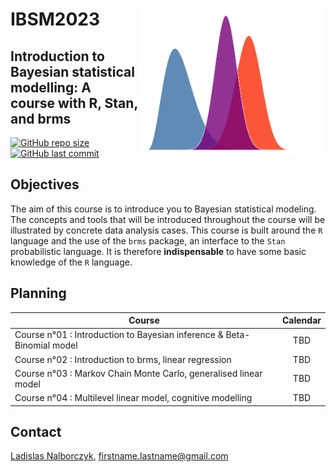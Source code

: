 # IBSM2023 <img src="files/cover.png" align="right" width="300px">

## Introduction to Bayesian statistical modelling: A course with R, Stan, and brms

[![GitHub repo size](https://img.shields.io/github/repo-size/lnalborczyk/IBSM2023?color=brightgreen&logo=github)](https://github.com/lnalborczyk/IBSM2023)
[![GitHub last commit](https://img.shields.io/github/last-commit/lnalborczyk/IBSM2023?color=orange&logo=github)](https://github.com/lnalborczyk/IBSM2023)

## Objectives

The aim of this course is to introduce you to Bayesian statistical modeling. The concepts and tools that will be introduced throughout the course will be illustrated by concrete data analysis cases. This course is built around the `R` language and the use of the `brms` package, an interface to the `Stan` probabilistic language. It is therefore **indispensable** to have some basic knowledge of the `R` language.

## Planning

| Course | Calendar |
|--------|:--------:|
| Course n°01 : Introduction to Bayesian inference & Beta-Binomial model | TBD |
| Course n°02 : Introduction to brms, linear regression | TBD |
| Course n°03 : Markov Chain Monte Carlo, generalised linear model | TBD |
| Course n°04 : Multilevel linear model, cognitive modelling | TBD |

## Contact

[Ladislas Nalborczyk](https://lnalborczyk.github.io), firstname.lastname@gmail.com
